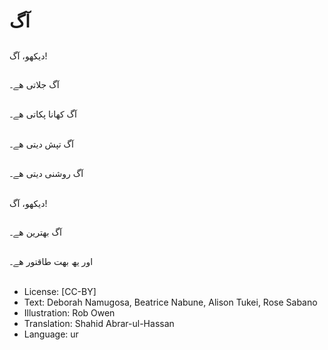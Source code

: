 # آگ

##
دیکھو، آگ!

##
آگ جلاتی ھے۔

##
آگ کھانا پکاتی ھے۔

##
آگ تپش دیتی ھے۔

##
آگ روشنی دیتی ھے۔

##
دیکھو، آگ!

##
آگ بھترین ھے۔

##
اور یھ بھت طاقتور ھے۔

##
* License: [CC-BY]
* Text: Deborah Namugosa, Beatrice Nabune, Alison Tukei, Rose Sabano
* Illustration: Rob Owen
* Translation: Shahid Abrar-ul-Hassan
* Language: ur
